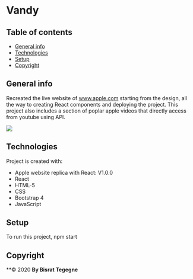 
# Vandy 

## Table of contents
* [General info](#general-info)
* [Technologies](#technologies)
* [Setup](#setup)
* [Copyright](#Copyright)

## General info
Recreated the live website of www.apple.com starting from the design, all the way to creating React components and deploying the project. This project also includes a section of poplar apple videos that directly access from youtube using API.

<img src="/public/Screenreact.jpg">

  
  
## Technologies
Project is created with:
* Apple website replica with React: V1.0.0
* React
* HTML-5
* CSS
* Bootstrap 4
* JavaScript



	
## Setup
To run this project, npm start 

## Copyright
**© 2020 
**By Bisrat Tegegne**
